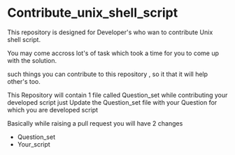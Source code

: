 # Contribute_unix_shell_script
This repository is designed for Developer's who wan to contribute Unix shell script. 

You may come accross lot's of task which took a time for you to come up with the solution.

such things you can contribute to this repository , so it that it will help other's too.

This Repository will contain 1 file called Question_set 
while contributing your developed script just Update the Question_set file with your Question
for which you are developed script

Basically while raising a pull request you will have 2 changes 
- Question_set
- Your_script




